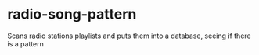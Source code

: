 radio-song-pattern
==================

Scans radio stations playlists and puts them into a database, seeing if there is a pattern

